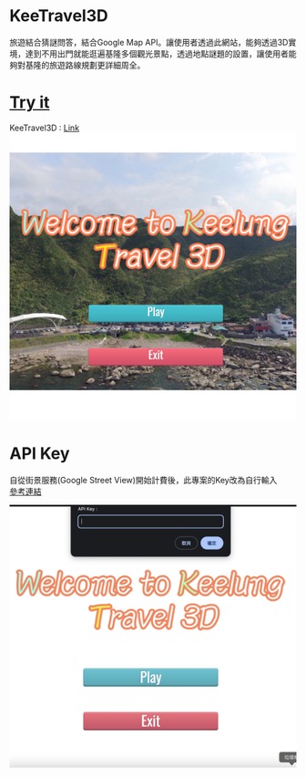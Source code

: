 # KeeTravel3D
旅遊結合猜謎問答，結合Google Map API。讓使用者透過此網站，能夠透過3D實境，達到不用出門就能逛遍基隆多個觀光景點，透過地點謎題的設置，讓使用者能夠對基隆的旅遊路線規劃更詳細周全。
# [Try it](https://kstmasa.github.io/KeeTravel3D/)
KeeTravel3D : [Link](https://kstmasa.github.io/KeeTravel3D/)  
[![](asset/img/Home.png)](https://kstmasa.github.io/KeeTravel3D/)

# API Key
自從街景服務(Google Street View)開始計費後，此專案的Key改為自行輸入  
[參考連結](https://developers.google.com/maps/documentation/javascript/usage-and-billing?hl=zh-tw#pricing-for-product)

![](asset/img/apikey_image.png)